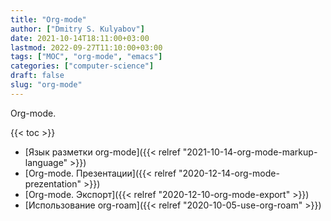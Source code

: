 ```yaml
---
title: "Org-mode"
author: ["Dmitry S. Kulyabov"]
date: 2021-10-14T18:11:00+03:00
lastmod: 2022-09-27T11:10:00+03:00
tags: ["MOC", "org-mode", "emacs"]
categories: ["computer-science"]
draft: false
slug: "org-mode"
---
```


Org-mode.

<!--more-->

{{< toc >}}

-   [Язык разметки org-mode]({{< relref "2021-10-14-org-mode-markup-language" >}})
-   [Org-mode. Презентации]({{< relref "2020-12-14-org-mode-prezentation" >}})
-   [Org-mode. Экспорт]({{< relref "2020-12-10-org-mode-export" >}})
-   [Использование org-roam]({{< relref "2020-10-05-use-org-roam" >}})
